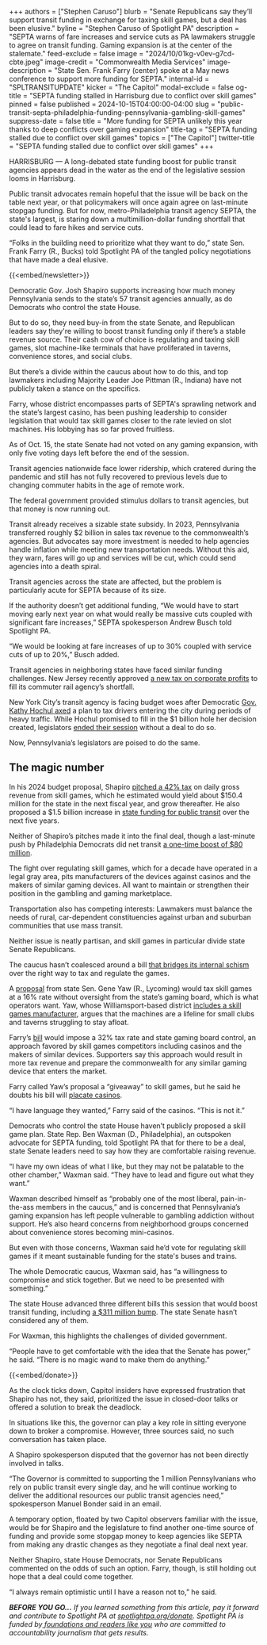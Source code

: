 +++
authors = ["Stephen Caruso"]
blurb = "Senate Republicans say they’ll support transit funding in exchange for taxing skill games, but a deal has been elusive."
byline = "Stephen Caruso of Spotlight PA"
description = "SEPTA warns of fare increases and service cuts as PA lawmakers struggle to agree on transit funding. Gaming expansion is at the center of the stalemate."
feed-exclude = false
image = "2024/10/01kg-v0ev-g7cd-cbte.jpeg"
image-credit = "Commonwealth Media Services"
image-description = "State Sen. Frank Farry (center) spoke at a May news conference to support more funding for SEPTA."
internal-id = "SPLTRANSITUPDATE"
kicker = "The Capitol"
modal-exclude = false
og-title = "SEPTA funding stalled in Harrisburg due to conflict over skill games"
pinned = false
published = 2024-10-15T04:00:00-04:00
slug = "public-transit-septa-philadelphia-funding-pennsylvania-gambling-skill-games"
suppress-date = false
title = "More funding for SEPTA unlikely this year thanks to deep conflicts over gaming expansion"
title-tag = "SEPTA funding stalled due to conflict over skill games"
topics = ["The Capitol"]
twitter-title = "SEPTA funding stalled due to conflict over skill games"
+++

HARRISBURG — A long-debated state funding boost for public transit agencies appears dead in the water as the end of the legislative session looms in Harrisburg.

Public transit advocates remain hopeful that the issue will be back on the table next year, or that policymakers will once again agree on last-minute stopgap funding. But for now, metro-Philadelphia transit agency SEPTA, the state&#39;s largest, is staring down a multimillion-dollar funding shortfall that could lead to fare hikes and service cuts.

“Folks in the building need to prioritize what they want to do,” state Sen. Frank Farry (R., Bucks) told Spotlight PA of the tangled policy negotiations that have made a deal elusive.

{{<embed/newsletter>}}

Democratic Gov. Josh Shapiro supports increasing how much money Pennsylvania sends to the state’s 57 transit agencies annually, as do Democrats who control the state House.

But to do so, they need buy-in from the state Senate, and Republican leaders say they&#39;re willing to boost transit funding only if there’s a stable revenue source. Their cash cow of choice is regulating and taxing skill games, slot machine-like terminals that have proliferated in taverns, convenience stores, and social clubs.

But there’s a divide within the caucus about how to do this, and top lawmakers including Majority Leader Joe Pittman (R., Indiana) have not publicly taken a stance on the specifics.

Farry, whose district encompasses parts of SEPTA&#39;s sprawling network and the state’s largest casino, has been pushing leadership to consider legislation that would tax skill games closer to the rate levied on slot machines. His lobbying has so far proved fruitless.

As of Oct. 15, the state Senate had not voted on any gaming expansion, with only five voting days left before the end of the session.

Transit agencies nationwide face lower ridership, which cratered during the pandemic and still has not fully recovered to previous levels due to changing commuter habits in the age of remote work.

The federal government provided stimulus dollars to transit agencies, but that money is now running out.

Transit already receives a sizable state subsidy. In 2023, Pennsylvania transferred roughly $2 billion in sales tax revenue to the commonwealth’s agencies. But advocates say more investment is needed to help agencies handle inflation while meeting new transportation needs. Without this aid, they warn, fares will go up and services will be cut, which could send agencies into a death spiral.

Transit agencies across the state are affected, but the problem is particularly acute for SEPTA because of its size.

If the authority doesn’t get additional funding, “We would have to start moving early next year on what would really be massive cuts coupled with significant fare increases,” SEPTA spokesperson Andrew Busch told Spotlight PA.

“We would be looking at fare increases of up to 30% coupled with service cuts of up to 20%,” Busch added.

Transit agencies in neighboring states have faced similar funding challenges. New Jersey recently approved <a href="https://web.archive.org/20240628204056/https://www.northjersey.com/story/news/transportation/2024/06/28/nj-corporate-tax-approved-ease-nj-transit-budget-woes/74223664007/">a new tax on corporate profits</a> to fill its commuter rail agency’s shortfall.

New York City’s transit agency is facing budget woes after Democratic <a href="https://web.archive.org/20240918153858/https://www.nytimes.com/2024/09/18/nyregion/mta-capital-plan-congestion-pricing.html">Gov. Kathy Hochul axed</a> a plan to tax drivers entering the city during periods of heavy traffic. While Hochul promised to fill in the $1 billion hole her decision created, legislators <a href="https://web.archive.org/20240809210310/https://nysfocus.com/2024/08/09/hochul-congestion-pricing-traffic">ended their session</a> without a deal to do so.

Now, Pennsylvania’s legislators are poised to do the same.

## The magic number

In his 2024 budget proposal, Shapiro <a href="https://www.spotlightpa.org/news/2024/02/pennsylvania-governor-josh-shapiro-budget-skill-games-address-casinos-gambling/">pitched a 42% tax</a> on daily gross revenue from skill games, which he estimated would yield about $150.4 million for the state in the next fiscal year, and grow thereafter. He also proposed a $1.5 billion increase in <a href="https://www.spotlightpa.org/news/2024/01/public-transit-funding-pennsylvania-septa-shapiro-trains-buses-fiscal-cliff/">state funding for public transit</a> over the next five years.

Neither of Shapiro’s pitches made it into the final deal, though a last-minute push by Philadelphia Democrats did net transit <a href="https://www.spotlightpa.org/news/2024/07/pennsylvania-budget-public-schools-economic-development-scholarships-josh-shapiro-legislature/">a one-time boost of $80 million</a>.

The fight over regulating skill games, which for a decade have operated in a legal gray area, pits manufacturers of the devices against casinos and the makers of similar gaming devices. All want to maintain or strengthen their position in the gambling and gaming marketplace.

Transportation also has competing interests: Lawmakers must balance the needs of rural, car-dependent constituencies against urban and suburban communities that use mass transit.

Neither issue is neatly partisan, and skill games in particular divide state Senate Republicans.

The caucus hasn’t coalesced around a bill <a href="https://www.spotlightpa.org/news/2024/06/skill-games-budget-regulate-gambling-pennsylvania-transit/">that bridges its internal schism</a> over the right way to tax and regulate the games.

A <a href="https://www.legis.state.pa.us/cfdocs/billInfo/billInfo.cfm?sYear=2023&amp;sInd=0&amp;body=s&amp;type=b&amp;bn=706">proposal</a> from state Sen. Gene Yaw (R., Lycoming) would tax skill games at a 16% rate without oversight from the state’s gaming board, which is what operators want. Yaw, whose Williamsport-based district <a href="https://web.archive.org/20230913071548/https://penncapital-star.com/government-politics/in-the-face-of-a-call-to-ban-skill-games-pa-s-biggest-player-is-pushing-back-hard/">includes a skill games manufacturer</a>, argues that the machines are a lifeline for small clubs and taverns struggling to stay afloat.

Farry’s <a href="https://web.archive.org/20240627164046/https://www.legis.state.pa.us/cfdocs/billinfo/billinfo.cfm?syear=2023&amp;sind=0&amp;body=S&amp;type=B&amp;bn=1142">bill</a> would impose a 32% tax rate and state gaming board control, an approach favored by skill games competitors including casinos and the makers of similar devices. Supporters say this approach would result in more tax revenue and prepare the commonwealth for any similar gaming device that enters the market.

Farry called Yaw’s proposal a “giveaway” to skill games, but he said he doubts his bill will <a href="https://www.spotlightpa.org/news/2022/04/parx-casino-tommy-tomlinson-lobbyist-emails/">placate casinos</a>.

“I have language they wanted,” Farry said of the casinos. “This is not it.”

Democrats who control the state House haven’t publicly proposed a skill game plan. State Rep. Ben Waxman (D., Philadelphia), an outspoken advocate for SEPTA funding, told Spotlight PA that for there to be a deal, state Senate leaders need to say how they are comfortable raising revenue.

“I have my own ideas of what I like, but they may not be palatable to the other chamber,” Waxman said. “They have to lead and figure out what they want.”

Waxman described himself as “probably one of the most liberal, pain-in-the-ass members in the caucus,” and is concerned that Pennsylvania’s gaming expansion has left people vulnerable to gambling addiction without support. He’s also heard concerns from neighborhood groups concerned about convenience stores becoming mini-casinos.

But even with those concerns, Waxman said he’d vote for regulating skill games if it meant sustainable funding for the state&#39;s buses and trains.

The whole Democratic caucus, Waxman said, has “a willingness to compromise and stick together. But we need to be presented with something.”

The state House advanced three different bills this session that would boost transit funding, including <a href="https://www.spotlightpa.org/news/2023/10/pennsylvania-budget-legislature-education-spending-tax-code/">a $311 million bump</a>. The state Senate hasn’t considered any of them.

For Waxman, this highlights the challenges of divided government.

“People have to get comfortable with the idea that the Senate has power,” he said. “There is no magic wand to make them do anything.”

{{<embed/donate>}}

As the clock ticks down, Capitol insiders have expressed frustration that Shapiro has not, they said, prioritized the issue in closed-door talks or offered a solution to break the deadlock.

In situations like this, the governor can play a key role in sitting everyone down to broker a compromise. However, three sources said, no such conversation has taken place.

A Shapiro spokesperson disputed that the governor has not been directly involved in talks.

“The Governor is committed to supporting the 1 million Pennsylvanians who rely on public transit every single day, and he will continue working to deliver the additional resources our public transit agencies need,” spokesperson Manuel Bonder said in an email.

A temporary option, floated by two Capitol observers familiar with the issue, would be for Shapiro and the legislature to find another one-time source of funding and provide some stopgap money to keep agencies like SEPTA from making any drastic changes as they negotiate a final deal next year.

Neither Shapiro, state House Democrats, nor Senate Republicans commented on the odds of such an option. Farry, though, is still holding out hope that a deal could come together.

“I always remain optimistic until I have a reason not to,” he said.

<strong><em>BEFORE YOU GO…</em></strong><em> If you learned something from this article, pay it forward and contribute to Spotlight PA at </em><a href="https://www.spotlightpa.org/donate"><em>spotlightpa.org/donate</em></a><em>. Spotlight PA is funded by</em><a href="https://www.spotlightpa.org/support"><em> foundations and readers like you</em></a><em> who are committed to accountability journalism that gets results.</em>
